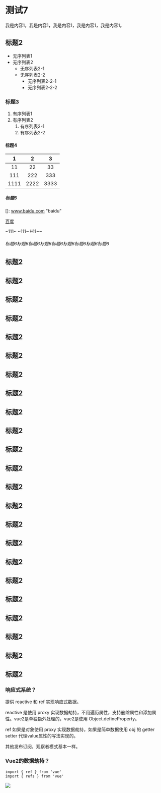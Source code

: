 # 测试7

我是内容1，我是内容1，我是内容1，我是内容1，我是内容1。

## 标题2

- 无序列表1
- 无序列表2
  - 无序列表2-1
  - 无序列表2-2
    - 无序列表2-2-1
    - 无序列表2-2-2

### 标题3

1. 有序列表1
2. 有序列表2
   1. 有序列表2-1
   2. 有序列表2-2

#### 标题4

|  1   |  2   |  3   |
| :--: | :--: | :--: |
|  11  |  22  |  33  |
| 111  | 222  | 333  |
| 1111 | 2222 | 3333 |



##### 标题5

[百度]: www.baidu.com	"百度"
[]: www.baidu.com	"baidu"

[百度](https://www.baidu.com)

[^脚注]: 注释

~111~
~111~
~~!!~~11~~







###### 标题6标题6标题6标题6标题6标题6标题6标题6标题6

## 标题2

## 标题2

## 标题2

## 标题2

## 标题2

## 标题2

## 标题2

## 标题2

## 标题2

## 标题2

## 标题2

## 标题2

## 标题2

## 标题2

## 标题2

## 标题2

## 标题2

## 标题2

## 标题2

## 标题2

## 标题2

## 标题2

## 标题2






### 响应式系统？

提供 reactive 和 ref 实现响应式数据。

reactive 是使用 proxy 实现数据劫持，不用遍历属性，支持删除属性和添加属性。vue2是单独额外处理的，vue2是使用 Object.defineProperty。

ref 如果是对象使用 proxy 实现数据劫持，如果是简单数据使用 obj 的 getter setter 代理value属性的写法实现的。

其他发布订阅，观察者模式基本一样。

### Vue2的数据劫持？

```vue
import { ref } from 'vue'
import { refs } from 'vue'
```

![](https://pic.imgdb.cn/item/64ae6b561ddac507cc1464c1.jpg)